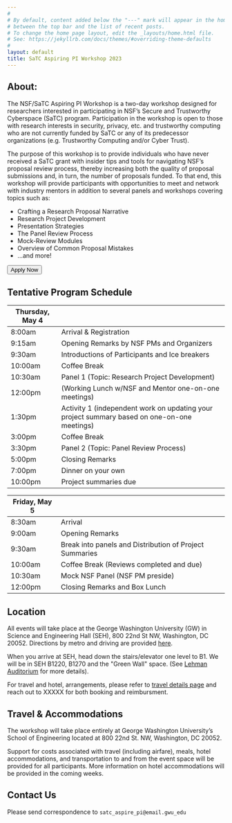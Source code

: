 ```yaml
---
#
# By default, content added below the "---" mark will appear in the home page
# between the top bar and the list of recent posts.
# To change the home page layout, edit the _layouts/home.html file.
# See: https://jekyllrb.com/docs/themes/#overriding-theme-defaults
#
layout: default
title: SaTC Aspiring PI Workshop 2023 
---
```




## About: 

The NSF/SaTC Aspiring PI Workshop is a two-day workshop designed for researchers interested in participating in NSF’s Secure and Trustworthy Cyberspace (SaTC) program. Participation in the workshop is open to those with research interests in security, privacy, etc. and trustworthy computing who are not currently funded by SaTC or any of its predecessor organizations (e.g. Trustworthy Computing and/or Cyber Trust). 

The purpose of this workshop is to provide individuals who have never received a SaTC grant with insider tips and tools for navigating NSF’s proposal review process, thereby increasing both the quality of proposal submissions and, in turn, the number of proposals funded. To that end, this workshop will provide participants with opportunities to meet and network with industry mentors in addition to several panels and workshops covering topics such as: 
  * Crafting a Research Proposal Narrative
  * Research Project Development
  * Presentation Strategies
  * The Panel Review Process 
  * Mock-Review Modules 
  * Overview of Common Proposal Mistakes
  * …and more! 


<div class="reg-link">
<a href="">
<button>Apply Now</button>
</a>
</div>



## Tentative Program Schedule


| Thursday, May 4                                                                 |                                                                                             |
|---------------------------------------------------------------------------------|---------------------------------------------------------------------------------------------|
| 8:00am                                                                          | Arrival & Registration                                                                      |
| 9:15am                                                                          | Opening Remarks by NSF PMs and Organizers                                                   |
| 9:30am                                                                          | Introductions of Participants and Ice breakers                                              |
| 10:00am                                                                         | Coffee Break                                                                                |
| 10:30am                                                                         | Panel 1 (Topic: Research Project Development)                                               |
| 12:00pm                                                                         | (Working Lunch w/NSF and Mentor one-on-one meetings)                                        |
| 1:30pm                                                                          | Activity 1 (independent work on updating your project summary based on one-on-one meetings) |
| 3:00pm                                                                          | Coffee Break                                                                                |
| 3:30pm                                                                          | Panel 2 (Topic: Panel Review Process)                                                       |
| 5:00pm                                                                          | Closing Remarks                                                                             |
| 7:00pm                                                                          | Dinner on your own                                                                          |
| 10:00pm                                                                         | Project summaries due                                                                       |



| Friday, May 5 |                                                         |
|---------------|---------------------------------------------------------|
| 8:30am        | Arrival                                                 |
| 9:00am        | Opening Remarks                                         |
| 9:30am        | Break into panels and Distribution of Project Summaries |
| 10:00am       | Coffee Break (Reviews completed and due)                |
| 10:30am       | Mock NSF Panel (NSF PM preside)                         |
| 12:00pm       | Closing Remarks and Box Lunch                           |


  

## Location

All events will take place at the George Washington University (GW) in Science and Engineering Hall (SEH), 800 22nd St NW, Washington, DC 20052. Directions by metro and driving are provided [here](https://www.seas.gwu.edu/directions-campus).

When you arrive at SEH, head down the stairs/elevator one level to B1. We will be in SEH B1220, B1270 and the "Green Wall" space. (See [Lehman Auditorium](https://seascf.seas.gwu.edu/lehman-auditorium) for more details).

For travel and hotel, arrangements, please refer to [travel details page](/travel) and reach out to XXXXX for both booking and reimbursment.


## Travel & Accommodations 
The workshop will take place entirely at George Washington University’s School of Engineering located at 800 22nd St. NW, Washington, DC 20052. 

Support for costs associated with travel (including airfare), meals, hotel accommodations, and transportation to and from the event space will be provided for all participants. More information on hotel accommodations will be provided in the coming weeks. 


## Contact Us

Please send correspondence to `satc_aspire_pi@email.gwu_edu`
